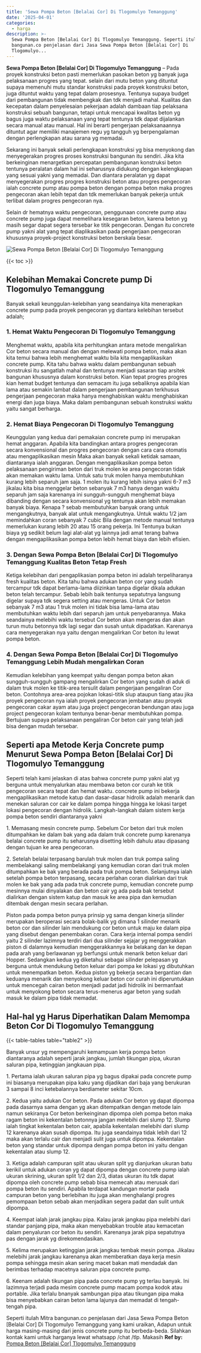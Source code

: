```yaml
---
title: 'Sewa Pompa Beton [Belalai Cor] Di Tlogomulyo Temanggung'
date: '2025-04-01'
categories:
  - harga
description: >-
  Sewa Pompa Beton [Belalai Cor] Di Tlogomulyo Temanggung. Seperti itulah Mitra
  bangunan.co penjelasan dari Jasa Sewa Pompa Beton [Belalai Cor] Di
  Tlogomulyo...
---
```


**Sewa Pompa Beton \[Belalai Cor\] Di Tlogomulyo Temanggung** – Pada proyek konstruksi beton pasti memerlukan pasokan beton yg banyak juga pelaksanaan progres yang tepat. selain dari mutu beton yang dituntut supaya memenuhi mutu standar konstruksi pada proyek konstruksi beton, juga dituntut waktu yang tepat dalam prosesnya. Tentunya supaya budget dari pembangunan tidak membengkak dan tdk menjadi mahal. Kualitas dan kecepatan dalam penyelesaian pekerjaan adalah dambaan tiap pelaksana konstruksi sebuah bangunan, tetapi untuk mencapai kwalitas beton yg bagus juga waktu pelaksanaan yang tepat tentunya tdk dapat dijalankan secara manual atau manual. Hal ini berarti pengerjaan pelaksanaannya dituntut agar memiliki manajemen regu yg tangguh yg berpengalaman dengan perlengkapan atau sarana yg memadai.

Sekarang ini banyak sekali perlengkapan konstruksi yg bisa menyokong dan menyegerakan progres proses konstruksi bangunan itu sendiri. Jika kita berkeinginan menargetkan percepatan pembangunan konstruksi beton tentunya peralatan dalam hal ini seharusnya didukung dengan kelengkapan yang sesuai yakni yang memadai. Dan diantara peralatan yg dapat menyegerakan progres progres konstruksi beton atau progres pengecoran ialah concrete pump atau pompa beton dengan pompa beton maka progres pengecoran akan lebih tepat dan tdk memerlukan banyak pekerja untuk terlibat dalam progres pengecoran nya.

Selain dr hematnya waktu pengecoran, penggunaan concrete pump atau concrete pump juga dapat memelihara kesegaran beton, karena beton yg masih segar dapat segera tersebar ke titik pengecoran. Dengan itu concrete pump yakni alat yang tepat diaplikasikan pada pengerjaan pengecoran khususnya proyek-project konstruksi beton berskala besar.

![Sewa Pompa Beton [Belalai Cor] Di Tlogomulyo Temanggung](/images/sewa-concrete-pump-34.png)

{{< toc >}}

## Kelebihan Memakai Concrete pump Di Tlogomulyo Temanggung

Banyak sekali keunggulan-kelebihan yang seandainya kita menerapkan concrete pump pada proyek pengecoran yg diantara kelebihan tersebut adalah;

### 1\. Hemat Waktu Pengecoran Di Tlogomulyo Temanggung

Menghemat waktu, apabila kita perhitungkan antara metode mengalirkan Cor beton secara manual dan dengan melewati pompa beton, maka akan kita temui bahwa lebih menghemat waktu bila kita mengaplikasikan concrete pump. Kita tahu bahwa waktu dalam pembangunan sebuah konstruksi itu sangatlah mahal dan tentunya menjadi sasaran tiap arsitek bangunan khususnya dalam konstruksi beton. Kian tepat progres progres kian hemat budget tentunya dan semacam itu juga sebaliknya apabila kian lama atau semakin lambat dalam pengerjaan pembangunan terkhusus pengerjaan pengecoran maka hanya menghabiskan waktu menghabiskan energi dan juga biaya. Maka dalam pembangunan sebuah konstruksi waktu yaitu sangat berharga.

### 2\. Hemat Biaya Pengecoran Di Tlogomulyo Temanggung

Keunggulan yang kedua dari pemakaian concrete pump ini merupakan hemat anggaran. Apabila kita bandingkan antara progres pengecoran secara konvensional dan progres pengecoran dengan cara cara otomatis atau mengaplikasikan mesin Maka akan banyak sekali ketidak samaan, diantaranya ialah anggaran. Dengan mengaplikasikan pompa beton pelaksanaan pengiriman beton dari truk molen ke area pengecoran tidak akan memakan waktu lama. Untuk satu truk molen hanya membutuhkan kurang lebih separuh jam saja. 1 molen itu kurang lebih isinya yakni 6-7 m3 jikalau kita bisa menggelar beton sebanyak 7 m3 hanya dengan waktu separuh jam saja karenanya ini sungguh-sungguh menghemat biaya dibanding dengan secara konvensional yg tentunya akan lebih memakan banyak biaya. Kenapa ? sebab membutuhkan banyak orang untuk mengangkutnya, banyak alat untuk mengangkutnya. Untuk waktu 1/2 jam memindahkan coran sebanyak 7 cubic Bila dengan metode manual tentunya memerlukan kurang lebih 20 atau 15 orang pekerja. Ini Tentunya bukan biaya yg sedikit belum lagi alat-alat yg lainnya jadi amat terang bahwa dengan mengaplikasikan pompa beton lebih hemat biaya dan lebih efisien.

### 3\. Dengan Sewa Pompa Beton \[Belalai Cor\] Di Tlogomulyo Temanggung Kualitas Beton Tetap Fresh

Ketiga kelebihan dari pengaplikasian pompa beton ini adalah terpeliharanya fresh kualitas beton. Kita tahu bahwa adukan beton cor yang sudah tercampur tdk dapat berlama-lama diizinkan tanpa digelar dikala adukan beton telah tercampur. Sebab lebih baik tentunya sepatutnya langsung digelar supaya tdk segera setting atau mengeras. Untuk Cor beton sebanyak 7 m3 atau 1 truk molen ini tidak bisa lama-lama atau membutuhkan waktu lebih dari separuh jam untuk penyebarannya. Maka seandainya melebihi waktu tersebut Cor beton akan mengeras dan akan turun mutu betonnya tdk lagi segar dan susah untuk dipadatkan. Karenanya cara menyegerakan nya yaitu dengan mengalirkan Cor beton itu lewat pompa beton.

### 4\. Dengan Sewa Pompa Beton \[Belalai Cor\] Di Tlogomulyo Temanggung Lebih Mudah mengalirkan Coran

Kemudian kelebihan yang keempat yaitu dengan pompa beton akan sungguh-sungguh gampang mengalirkan Cor beton yang sudah di aduk di dalam truk molen ke titik-area tersulit dalam pengerjaan pengaliran Cor beton. Contohnya area-area pojokan lokasi-titik slup ataupun tiang atau jika proyek pengecoran nya ialah proyek pengecoran jembatan atau proyek pengecoran cakar ayam atau juga project pengecoran bendungan atau juga project pengecoran kolam tentunya benar-benar membutuhkan pompa. Bertujuan supaya pelaksanaan pengaliran Cor beton cair yang telah jadi bisa dengan mudah tersebar.

## Seperti apa Metode Kerja Concrete pump Menurut Sewa Pompa Beton \[Belalai Cor\] Di Tlogomulyo Temanggung

Seperti telah kami jelaskan di atas bahwa concrete pump yakni alat yg berguna untuk menyalurkan atau membawa beton cor curah ke titik pengecoran secara tepat dan hemat waktu. concrete pump ini bekerja mengaplikasikan metode katup dan dasar-dasar hidrolik adalah menarik dan menekan saluran cor cair ke dalam pompa hingga hingga ke lokasi target lokasi pengecoran dengan hidrolik. Langkah-langkah dalam sistem kerja pompa beton sendiri diantaranya yakni

1\. Memasang mesin concrete pump. Sebelum Cor beton dari truk molen ditumpahkan ke dalam bak yang ada dalam truk concrete pump karenanya belalai concrete pump itu seharusnya disetting lebih dahulu atau dipasang dengan tujuan ke area pengecoran.

2\. Setelah belalai terpasang barulah truk molen dan truk pompa saling membelakangi saling membelakangi yang kemudian coran dari truk molen ditumpahkan ke bak yang berada pada truk pompa beton. Selanjutnya ialah setelah pompa beton terpasang, secara perlahan coran dialirkan dari truk molen ke bak yang ada pada truk concrete pump, kemudian concrete pump mesinnya mulai dinyalakan dan beton cair yg ada pada bak tersebut dialirkan dengan sistem katup dan masuk ke area pipa dan kemudian ditembak dengan mesin secara perlahan.

Piston pada pompa beton punya prinsip yg sama dengan kinerja silinder merupakan beroperasi secara bolak-balik yg dimana 1 silinder menarik beton cor dan silinder lain mendukung cor beton untuk maju ke dalam pipa yang disebut dengan penembakan coran. Cara kerja internal pompa sendiri yaitu 2 silinder lazimnya terdiri dari dua silinder sejajar yg menggerakkan piston di dalamnya kemudian menggerakkannya ke belakang dan ke depan pada arah yang berlawanan yg berfungsi untuk menarik beton keluar dari Hopper. Sedangkan kedua yg diketahui sebagai silinder pelepasan yg berguna untuk mendukung beton keluar dari pompa ke lokasi yg dibutuhkan untuk menempatkan beton. Kedua piston yg bekerja secara bergantian dan keduanya menarik dan menyokong keluar beton cor curah ini diperuntukkan untuk mencegah cairan beton menjadi padat jadi hidrolik ini bermanfaat untuk menyokong beton secara terus-menerus agar beton yang sudah masuk ke dalam pipa tidak memadat.

## Hal-hal yg Harus Diperhatikan Dalam Memompa Beton Cor Di Tlogomulyo Temanggung

{{< table-tables table="table2" >}}

Banyak unsur yg mempengaruhi kemampuan kerja pompa beton diantaranya adalah seperti jarak jangkau, jumlah tikungan pipa, ukuran saluran pipa, ketinggian jangkauan pipa.

1\. Pertama ialah ukuran saluran pipa yg bagus dipakai pada concrete pump ini biasanya merupakan pipa kaku yang dijadikan dari baja yang berukuran 3 sampai 8 inci ketebalannya berdiameter sekitar 10cm.

2\. Kedua yaitu adukan Cor beton. Pada adukan Cor beton yg dapat dipompa pada dasarnya sama dengan yg akan ditempatkan dengan metode lain namun sekiranya Cor beton berkeinginan dipompa oleh pompa beton maka ragam beton ini kekentalan betonnya jangan melebihi dari slump 12. Slump ialah tingkat kekentalan beton cair, apabila kekentalan melebihi dari slump 12 karenanya akan susah dipompa. Itu juga seandainya tidak lebih dari 12 maka akan terlalu cair dan menjadi sulit juga untuk dipompa. Kekentalan beton yang standar untuk dipompa dengan pompa beton ini yaitu dengan kekentalan atau slump 12.

3\. Ketiga adalah campuran split atau ukuran split yg dianjurkan ukuran batu kerikil untuk adukan coran yg dapat dipompa dengan concrete pump ialah ukuran skrining, ukuran split 1/2 dan 2/3, diatas ukuran itu tdk dapat dipompa oleh concrete pump sebab bisa memecah atau merusak dari pompa beton itu sendiri. Apabila terdapat kandungan mortar pada campuran beton yang berlebihan itu juga akan menghalangi progres pemompaan beton sebab akan menjadikan segera padat dan sulit untuk dipompa.

4\. Keempat ialah jarak jangkau pipa. Kalau jarak jangkau pipa melebihi dari standar panjang pipa, maka akan menyebabkan trouble atau kemacetan dalam penyaluran cor beton itu sendiri. Karenanya jarak pipa sepatutnya pas dengan jarak yg direkomendasikan.

5\. Kelima merupakan ketinggian jarak jangkau tembak mesin pompa. Jikalau melebihi jarak jangkau karenanya akan memberatkan daya kerja mesin pompa sehingga mesin akan sering macet bakan mati mendadak dan berimbas terhadap macetnya saluran pipa concrete pump.

6\. Keenam adalah tikungan pipa pada concrete pump yg terlau banyak. Ini lazimnya terjadi pada mesim concrete pump macam pompa kodok atau portable. Jika terlalu bnanyak sambungan pipa atau tikungan pipa maka bisa menyebabkan cairan beton lama lajunya dan memadat di tengah-tengah pipa.

Seperti itulah Mitra bangunan.co penjelasan dari Jasa Sewa Pompa Beton \[Belalai Cor\] Di Tlogomulyo Temanggung yang kami uraikan, Adapun untuk harga masing-masing dari jenis concrete pump itu berbeda-beda. Silahkan kontak kami untuk harganya lewat whatsapp /chat /tlp. Makasih
**Ref by:** [Pompa Beton [Belalai Cor] Tlogomulyo Temanggung](https://id.wikipedia.org/wiki/Pompa)

